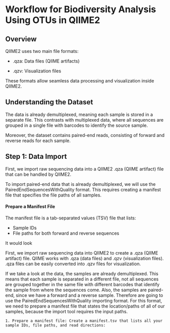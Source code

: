 # Workflow for Biodiversity Analysis Using OTUs in QIIME2

## Overview

QIIME2 uses two main file formats:

* .qza: Data files (QIIME artifacts)

* .qzv: Visualization files

These formats allow seamless data processing and visualization inside QIIME2. 

## Understanding the Dataset

The data is already demultiplexed, meaning each sample is stored in a separate file. This contrasts with multiplexed data, where all sequences are grouped in a single file with barcodes to identify the source sample.

Moreover, the dataset contains paired-end reads, consisting of forward and reverse reads for each sample.

## Step 1: Data Import

First, we import raw sequencing data into a QIIME2 .qza (QIIME artifact) file that can be handled by QIIME2.

To import paired-end data that is already demultiplexed, we will use the PairedEndSequencesWithQuality format. This requires creating a manifest file that specifies the file paths of all samples.

 #### Prepare a Manifest File

The manifest file is a tab-separated values (TSV) file that lists:

* Sample IDs
* File paths for both forward and reverse sequences

It would look 

First, we import raw sequencing data into QIIME2 to create a .qza (QIIME artifact) file. QIIME works with .qza (data files) and .qzv (visualization files). .qza files can be easily converted into .qzv files for visualization.

If we take a look at the data, the samples are already demultiplexed. This means that each sample is separated in a different file, not all sequences are grouped together in the same file with different barcodes that identify the sample from where the sequences come.
Also, the samples are paired-end, since we have a forward and a reverse sample.
Therefore are going to use the  PairedEndSequencesWithQuality importing format. 
For this format, we need to prepare a manifest file that states the location/paths of all of our samples, because the import tool requires the input paths.

    1. Prepare a manifest file: Create a manifest.tsv that lists all your sample IDs, file paths, and read directions: